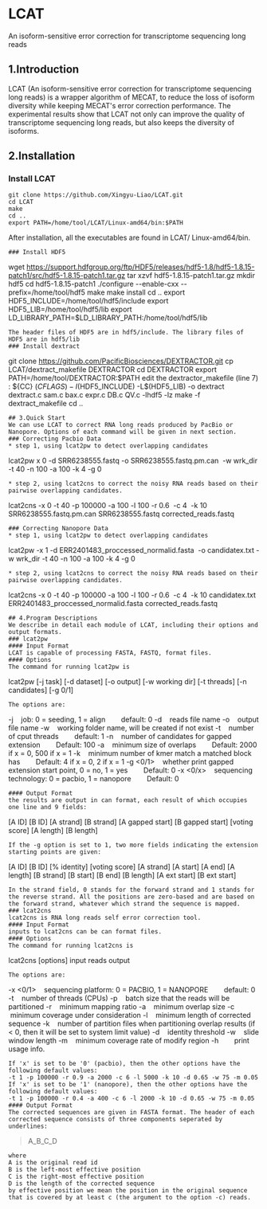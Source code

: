 # LCAT
An isoform-sensitive error correction for transcriptome sequencing long reads
## 1.Introduction
LCAT (An isoform-sensitive error correction for transcriptome sequencing long reads) is a wrapper algorithm of MECAT, to reduce the loss of isoform diversity while keeping MECAT's error correction performance. The experimental results show that LCAT not only can improve the quality of transcriptome sequencing long reads, but also keeps the diversity of isoforms.
## 2.Installation
### Install LCAT
```
git clone https://github.com/Xingyu-Liao/LCAT.git
cd LCAT
make
cd ..
export PATH=/home/tool/LCAT/Linux-amd64/bin:$PATH
```
After installation, all the executables are found in LCAT/ Linux-amd64/bin.
```
### Install HDF5
```
wget https://support.hdfgroup.org/ftp/HDF5/releases/hdf5-1.8/hdf5-1.8.15-patch1/src/hdf5-1.8.15-patch1.tar.gz 
tar xzvf hdf5-1.8.15-patch1.tar.gz
mkdir hdf5
cd hdf5-1.8.15-patch1
./configure --enable-cxx --prefix=/home/tool/hdf5
make
make install
cd ..
export HDF5_INCLUDE=/home/tool/hdf5/include
export HDF5_LIB=/home/tool/hdf5/lib
export LD_LIBRARY_PATH=$LD_LIBRARY_PATH:/home/tool/hdf5/lib
```
The header files of HDF5 are in hdf5/include. The library files of HDF5 are in hdf5/lib
### Install dextract
```
git clone https://github.com/PacificBiosciences/DEXTRACTOR.git
cp LCAT/dextract_makefile DEXTRACTOR
cd DEXTRACTOR
export PATH=/home/tool/DEXTRACTOR:$PATH
edit the dextractor_makefile (line 7) :
${CC} $(CFLAGS) -I$(HDF5_INCLUDE) -L$(HDF5_LIB) -o dextract dextract.c sam.c bax.c expr.c DB.c QV.c -lhdf5 -lz
make -f dextract_makefile
cd ..
```
## 3.Quick Start
We can use LCAT to correct RNA long reads produced by PacBio or Nanopore. Options of each command will be given in next section.
### Correcting Pacbio Data
* step 1, using lcat2pw to detect overlapping candidates
```
lcat2pw x 0 -d SRR6238555.fastq -o SRR6238555.fastq.pm.can  -w wrk_dir -t 40 -n 100 -a 100 -k 4 -g 0
```
* step 2, using lcat2cns to correct the noisy RNA reads based on their pairwise overlapping candidates.
```
lcat2cns -x 0 -t 40 -p 100000 -a 100 -l 100 -r 0.6  -c 4  -k 10 SRR6238555.fastq.pm.can SRR6238555.fastq corrected_reads.fastq
```
### Correcting Nanopore Data
* step 1, using lcat2pw to detect overlapping candidates
```
lcat2pw -x 1 -d ERR2401483_proccessed_normalid.fasta  -o candidatex.txt -w wrk_dir -t 40 -n 100 -a 100 -k 4 -g 0
```
* step 2, using lcat2cns to correct the noisy RNA reads based on their pairwise overlapping candidates.
```
lcat2cns -x 0 -t 40 -p 100000 -a 100 -l 100 -r 0.6  -c 4  -k 10 candidatex.txt ERR2401483_proccessed_normalid.fasta corrected_reads.fastq
```
## 4.Program Descriptions
We describe in detail each module of LCAT, including their options and output formats.
### lcat2pw
#### Input Format
LCAT is capable of processing FASTA, FASTQ, format files.
#### Options
The command for running lcat2pw is
```
lcat2pw [-j task] [-d dataset] [-o output] [-w working dir] [-t threads] [-n candidates] [-g 0/1]
```
The options are:
```
-j <integer>    job: 0 = seeding, 1 = align
       default: 0
-d <string>    reads file name
-o <string>    output file name
-w <string>    working folder name, will be created if not exist
-t <integer>    number of cput threads
       default: 1
-n <integer>    number of candidates for gapped extension
       Default: 100
-a <integer>    minimum size of overlaps
       Default: 2000 if x = 0, 500 if x = 1
-k <integer>    minimum number of kmer match a matched block has
       Default: 4 if x = 0, 2 if x = 1
-g <0/1>    whether print gapped extension start point, 0 = no, 1 = yes
       Default: 0
-x <0/x>    sequencing technology: 0 = pacbio, 1 = nanopore
       Default: 0
```
#### Output Format
the results are output in can format, each result of which occupies one line and 9 fields:
```
[A ID] [B ID] [A strand] [B strand] [A gapped start] [B gapped start] [voting score] [A length] [B length]
```
If the -g option is set to 1, two more fields indicating the extension starting points are given:
```
[A ID] [B ID] [% identity] [voting score] [A strand] [A start] [A end] [A length] [B strand] [B start] [B end] [B length] [A ext start] [B ext start]
```
In the strand field, 0 stands for the forward strand and 1 stands for the reverse strand. All the positions are zero-based and are based on the forward strand, whatever which strand the sequence is mapped.
### lcat2cns
lcat2cns is RNA long reads self error correction tool.
#### Input Format
inputs to lcat2cns can be can format files.
#### Options
The command for running lcat2cns is
```
lcat2cns [options] input reads output
```
The options are:
```
-x <0/1>    sequencing platform: 0 = PACBIO, 1 = NANOPORE
       default: 0
-t <Integer>    number of threads (CPUs)
-p <Integer>    batch size that the reads will be partitioned
-r <Real>    minimum mapping ratio
-a <Integer>    minimum overlap size
-c <Integer>    minimum coverage under consideration
-l <Integer>    minimum length of corrected sequence
-k <Integer>    number of partition files when partitioning overlap results (if < 0, then it will be set to system limit value)
-d <Real>    identity threshold
-w <Integer>    slide window length
-m <Real>    minimum coverage rate of modify region
-h        print usage info.
```
If 'x' is set to be '0' (pacbio), then the other options have the following default values:
-t 1 -p 100000 -r 0.9 -a 2000 -c 6 -l 5000 -k 10 -d 0.65 -w 75 -m 0.05
If 'x' is set to be '1' (nanopore), then the other options have the following default values:
-t 1 -p 100000 -r 0.4 -a 400 -c 6 -l 2000 -k 10 -d 0.65 -w 75 -m 0.05
#### Output Format
The corrected sequences are given in FASTA format. The header of each corrected sequence consists of three components seperated by underlines:
```
>A_B_C_D
```
where
A is the original read id
B is the left-most effective position
C is the right-most effective position
D is the length of the corrected sequence
by effective position we mean the position in the original sequence that is covered by at least c (the argument to the option -c) reads.


